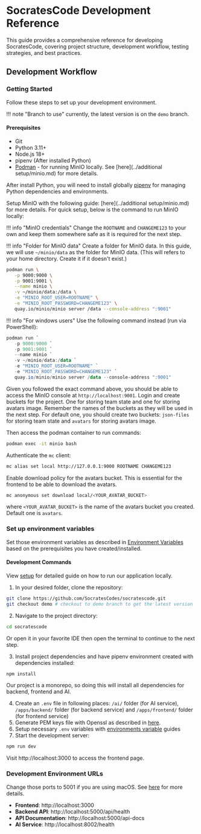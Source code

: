 # SocratesCode Development Reference

This guide provides a comprehensive reference for developing SocratesCode, covering project structure, development workflow, testing strategies, and best practices.
## Development Workflow

### Getting Started
Follow these steps to set up your development environment.

!!! note "Branch to use"
    currently, the latest version is on the `demo` branch.

#### Prerequisites
- Git
- Python 3.11+
- Node.js 18+
- pipenv (After installed Python)
- [Podman](https://podman.io/) - for running MinIO locally. See [here](../additional setup/minio.md) for more details.

After install Python, you will need to install globally [pipenv](https://pipenv.pypa.io/en/latest/) for managing Python dependencies and environments.

Setup MinIO with the following guide: [here](../additional setup/minio.md) for more details. For quick setup, below is the command to run MinIO locally:

!!! info "MinIO credentials"
    Change the `ROOTNAME` and `CHANGEME123` to your own and keep them somewhere safe as it is required for the next step.

!!! info "Folder for MinIO data"
    Create a folder for MinIO data. In this guide, we will use `~/minio/data` as the folder for MinIO data. (This will refers to your home directory. Create it if it doesn't exist.)

```bash
podman run \
   -p 9000:9000 \
   -p 9001:9001 \
   --name minio \
   -v ~/minio/data:/data \
   -e "MINIO_ROOT_USER=ROOTNAME" \
   -e "MINIO_ROOT_PASSWORD=CHANGEME123" \
   quay.io/minio/minio server /data --console-address ":9001"
```

!!! info "For windows users"
    Use the following command instead (run via PowerShell):

```powershell
podman run `
   -p 9000:9000 `
   -p 9001:9001 `
   --name minio `
   -v ~/minio/data:/data `
   -e "MINIO_ROOT_USER=ROOTNAME" `
   -e "MINIO_ROOT_PASSWORD=CHANGEME123" `
   quay.io/minio/minio server /data --console-address ":9001"
```

Given you followed the exact command above, you should be able to access the MinIO console at `http://localhost:9001`. Login and create buckets for the project. One for storing team state and one for storing avatars image. Remember the names of the buckets as they will be used in the next step. For default one, you should create two buckets: `json-files` for storing team state and `avatars` for storing avatars image.

Then access the podman container to run commands:
```bash
podman exec -it minio bash
```

Authenticate the `mc` client:
```bash
mc alias set local http://127.0.0.1:9000 ROOTNAME CHANGEME123
```

Enable download policy for the avatars bucket. This is essential for the frontend to be able to download the avatars.

```bash
mc anonymous set download local/<YOUR_AVATAR_BUCKET>
```
where `<YOUR_AVATAR_BUCKET>` is the name of the avatars bucket you created. Default one is `avatars`.


### Set up environment variables
Set those environment variables as described in [Environment Variables](environment.md) based on the prerequisites you have created/installed.



#### Development Commands
View [setup](setup.md) for detailed guide on how to run our application locally.

1. In your desired folder, clone the repository:
```bash
git clone https://github.com/SocratesCodes/socratescode.git
git checkout demo # checkout to demo branch to get the latest version
```
2. Navigate to the project directory:
```bash
cd socratescode
```
Or open it in your favorite IDE then open the terminal to continue to the next step.

3. Install project dependencies and have pipenv environment created with dependencies installed:
```bash
npm install
```
   Our project is a monorepo, so doing this will install all dependencies for backend, frontend and AI.

4. Create an `.env` file in following places:
`/ai/` folder (for AI service), `/apps/backend/` folder (for backend service) and `/apps/frontend/` folder (for frontend service)
5. Generate PEM keys file with Openssl as described in [here](keys.md).
5. Setup necessary `.env` variables with [environments variable](environment.md) guides
6. Start the development server:
```bash
npm run dev
```

Visit http://localhost:3000 to access the frontend page.

### Development Environment URLs
Change those ports to 5001 if you are using macOS.
See [here](https://stackoverflow.com/questions/72369320/why-always-something-is-running-at-port-5000-on-my-mac) for more details.

- **Frontend**: http://localhost:3000
- **Backend API**: http://localhost:5000/api/health
- **API Documentation**: http://localhost:5000/api-docs
- **AI Service**: http://localhost:8002/health
